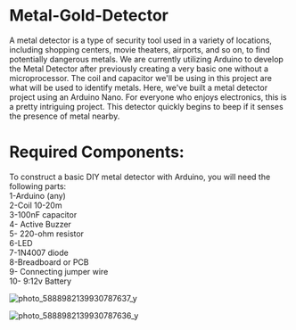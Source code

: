 # Metal-Gold-Detector
A metal detector is a type of security tool used in a variety of locations, including shopping centers, movie theaters, airports, and so on, to find potentially dangerous metals. We are currently utilizing Arduino to develop the Metal Detector after previously creating a very basic one without a microprocessor. The coil and capacitor we'll be using in this project are what will be used to identify metals. Here, we've built a metal detector project using an Arduino Nano. For everyone who enjoys electronics, this is a pretty intriguing project. This detector quickly begins to beep if it senses the presence of metal nearby.
# Required Components: 
To construct a basic DIY metal detector with Arduino, you will need the following parts:<br />
1-Arduino (any)<br />
2-Coil 10-20m <br />
3-100nF capacitor<br />
4- Active Buzzer<br />
5- 220-ohm resistor<br />
6-LED<br />
7-1N4007 diode<br />
8-Breadboard or PCB<br />
9- Connecting jumper wire<br />
10- 9:12v Battery <br />


![photo_5888982139930787637_y](https://github.com/naz50/Metal-Gold-Detector/assets/74384259/ad53977a-77a9-422d-a91c-1ac1168b8d3a)


![photo_5888982139930787636_y](https://github.com/naz50/Metal-Gold-Detector/assets/74384259/51a5cc3a-e44a-4753-8cd2-d8e1747d4565)
